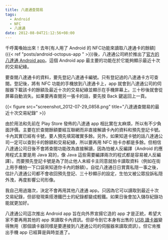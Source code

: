 ```yaml
---
title: 八達通查閱易
tags:
  - Android
  - NFC
  - 八達通
date: 2012-08-04T21:12:56+08:00
---
```


千呼萬喚始出來！去年[有人用了 Android 的 NFC功能來讀取八達通卡的餘額]({{< ref "posts/android-octopus-app " >}})後，八達通公司終於推出了[官方的八達通 Android app](https://play.google.com/store/apps/details?id=com.octopuscards.nfc_reader)。這個 Android app 最主要的功能在於它能夠顯示最近十次的交易紀綠。

要查閱八達通卡的資料，要先登記八達通卡編號。只有登記過的八達通卡方可查閱。登記後，將有 NFC 功能的手機放到八達通卡上，app 就會到八達通公司的伺服器下載該卡的餘額及最近十次的交易紀綠並顯示在手機屏幕上。三十秒後就會從屏幕自動消失。如果要再查閱另一張卡的話，要先按 Back 鍵返回上一頁。

{{< figure src="screenshot_2012-07-29_0858.png" title="八達通查閱易的最近十次交易紀錄" >}}

由於用法和先前在 Play Store 發佈的八達通 app 相比實在太麻煩，所以有不少負面評價。主要在於查閱餘額要經互聯網而非直接解讀卡內的資料和預先登記卡號。卡內其實已經有卡號，要人預先填寫確實多餘。另外，如果知道卡號的話八達通公司一定可以查到卡的餘額和交易紀綠，所以要再用 NFC 拍卡亦都是多餘。但相信八達通公司日後不會將查閱功能改為直接解讀，因為怕被人反編譯（Android 的應用程式主要是用 Java 寫的，像 Java 這些需要編譯兩次的程式都是容易被人反編譯）。而要預先登記卡號是為了防止他人未經卡主同意就拍卡讀取資料（例如在街上用手機拍一下口袋來知道你卡內的餘額）。自從八達通日日賞賣私隠一事之後，估計八達通公司都不會收回預先登記、三十秒顯示的設定，生怕又被公眾投訴私隠外洩，再度影響公司形像。

我自己用過幾次，決定不會再用其他八達通 app。只因為它可以讀取到最近十次交易紀錄，但郤發現乘搭港鐵巴士的紀錄都變成輕鐵。如果日後會加入儲存紀錄功能就更加好。

八達通公司這次推出 Android app 旨在向外界宣揚它造的 app 才是正統，希望大家不要再用其他的 app 來讀取卡內資訊。但卻令到它本身有出售的 [USB 讀卡器](http://onlineshop.octopus.com.hk/cart/index.jsp?language=zh_TW&amp;catid=3)變得無用（那個讀卡器同樣是要連接到八達通公司的伺服器來讀取資訊）。但它肯推出手機 app 已經算是與時並進了。
